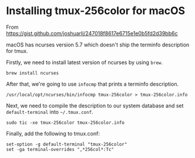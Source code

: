 # Installing tmux-256color for macOS

From https://gist.github.com/joshuarli/247018f8617e6715e1e0b5fd2d39bb6c

macOS has ncurses version 5.7 which doesn't ship the terminfo description for tmux.


Firstly, we need to install latest version of ncurses by using `brew`.

```
brew install ncurses
```

After that, we're going to use `infocmp` that prints a terminfo description.

```
/usr/local/opt/ncurses/bin/infocmp tmux-256color > tmux-256color.info
```

Next, we need to compile the description to our system database and set `default-terminal` into `~/.tmux.conf`.

```
sudo tic -xe tmux-256color tmux-256color.info
```

Finally, add the following to tmux.conf:

```
set-option -g default-terminal "tmux-256color"
set -ga terminal-overrides ",*256col*:Tc"
```
